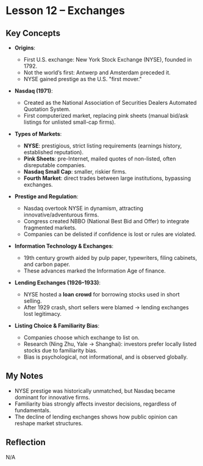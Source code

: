 # Lesson 12 – Exchanges

## Key Concepts
- **Origins**:  
  - First U.S. exchange: New York Stock Exchange (NYSE), founded in 1792.  
  - Not the world’s first: Antwerp and Amsterdam preceded it.  
  - NYSE gained prestige as the U.S. "first mover."  

- **Nasdaq (1971)**:  
  - Created as the National Association of Securities Dealers Automated Quotation System.  
  - First computerized market, replacing pink sheets (manual bid/ask listings for unlisted small-cap firms).  

- **Types of Markets**:  
  - **NYSE**: prestigious, strict listing requirements (earnings history, established reputation).  
  - **Pink Sheets**: pre-Internet, mailed quotes of non-listed, often disreputable companies.  
  - **Nasdaq Small Cap**: smaller, riskier firms.  
  - **Fourth Market**: direct trades between large institutions, bypassing exchanges.  

- **Prestige and Regulation**:  
  - Nasdaq overtook NYSE in dynamism, attracting innovative/adventurous firms.  
  - Congress created NBBO (National Best Bid and Offer) to integrate fragmented markets.  
  - Companies can be delisted if confidence is lost or rules are violated.  

- **Information Technology & Exchanges**:  
  - 19th century growth aided by pulp paper, typewriters, filing cabinets, and carbon paper.  
  - These advances marked the Information Age of finance.  

- **Lending Exchanges (1926–1933)**:  
  - NYSE hosted a **loan crowd** for borrowing stocks used in short selling.  
  - After 1929 crash, short sellers were blamed → lending exchanges lost legitimacy.  

- **Listing Choice & Familiarity Bias**:  
  - Companies choose which exchange to list on.  
  - Research (Ning Zhu, Yale → Shanghai): investors prefer locally listed stocks due to familiarity bias.  
  - Bias is psychological, not informational, and is observed globally.  

## My Notes
- NYSE prestige was historically unmatched, but Nasdaq became dominant for innovative firms.  
- Familiarity bias strongly affects investor decisions, regardless of fundamentals.  
- The decline of lending exchanges shows how public opinion can reshape market structures.  

## Reflection
N/A

